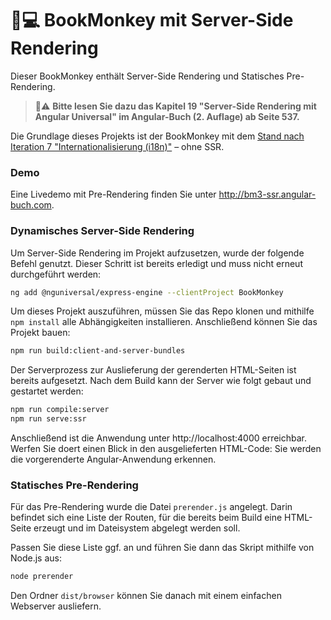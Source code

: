 # 🙊💻 BookMonkey mit Server-Side Rendering

Dieser BookMonkey enthält Server-Side Rendering und Statisches Pre-Rendering.

> 📕⚠️ **Bitte lesen Sie dazu das Kapitel 19 "Server-Side Rendering mit Angular Universal" im Angular-Buch (2. Auflage) ab Seite 537.**

Die Grundlage dieses Projekts ist der BookMonkey mit dem [Stand nach Iteration 7 "Internationalisierung (i18n)"](https://github.com/book-monkey3/iteration-7-i18n) – ohne SSR.

### Demo

Eine Livedemo mit Pre-Rendering finden Sie unter http://bm3-ssr.angular-buch.com.

### Dynamisches Server-Side Rendering

Um Server-Side Rendering im Projekt aufzusetzen, wurde der folgende Befehl genutzt.
Dieser Schritt ist bereits erledigt und muss nicht erneut durchgeführt werden:

```bash
ng add @nguniversal/express-engine --clientProject BookMonkey
```

Um dieses Projekt auszuführen, müssen Sie das Repo klonen und mithilfe `npm install` alle Abhängigkeiten installieren.
Anschließend können Sie das Projekt bauen:

```bash
npm run build:client-and-server-bundles
```

Der Serverprozess zur Auslieferung der gerenderten HTML-Seiten ist bereits aufgesetzt.
Nach dem Build kann der Server wie folgt gebaut und gestartet werden:

```bash
npm run compile:server
npm run serve:ssr
```

Anschließend ist die Anwendung unter http://localhost:4000 erreichbar.
Werfen Sie doert einen Blick in den ausgelieferten HTML-Code: Sie werden die vorgerenderte Angular-Anwendung erkennen.


### Statisches Pre-Rendering

Für das Pre-Rendering wurde die Datei `prerender.js` angelegt.
Darin befindet sich eine Liste der Routen, für die bereits beim Build eine HTML-Seite erzeugt und im Dateisystem abgelegt werden soll.

Passen Sie diese Liste ggf. an und führen Sie dann das Skript mithilfe von Node.js aus:

```bash
node prerender
```

Den Ordner `dist/browser` können Sie danach mit einem einfachen Webserver ausliefern.


